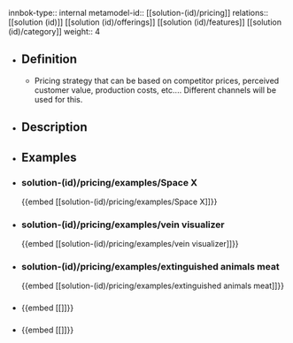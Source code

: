 innbok-type:: internal
metamodel-id:: [[solution-(id)/pricing]]
relations:: [[solution (id)]] [[solution (id)/offerings]] [[solution (id)/features]] [[solution (id)/category]]
weight:: 4

- ## Definition
  - Pricing strategy that can be based on competitor prices, perceived customer value, production costs, etc.... Different channels will be used for this.
- ## Description
- ## Examples
- ### solution-(id)/pricing/examples/Space X
  {{embed [[solution-(id)/pricing/examples/Space X]]}}
- ### solution-(id)/pricing/examples/vein visualizer
  {{embed [[solution-(id)/pricing/examples/vein visualizer]]}}
- ### solution-(id)/pricing/examples/extinguished animals meat
  {{embed [[solution-(id)/pricing/examples/extinguished animals meat]]}}
- ### 
  {{embed [[]]}}
- ### 
  {{embed [[]]}}


